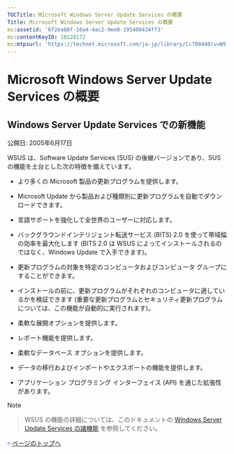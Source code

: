```yaml
---
TOCTitle: Microsoft Windows Server Update Services の概要
Title: Microsoft Windows Server Update Services の概要
ms:assetid: '6f2ea88f-16a4-4ac2-9ee0-195400434ff3'
ms:contentKeyID: 18128172
ms:mtpsurl: 'https://technet.microsoft.com/ja-jp/library/Cc708440(v=WS.10)'
---
```


Microsoft Windows Server Update Services の概要
===============================================

Windows Server Update Services での新機能
-----------------------------------------

公開日: 2005年6月17日

WSUS は、Software Update Services (SUS) の後継バージョンであり、SUS の機能を土台とした次の特徴を備えています。

-   より多くの Microsoft 製品の更新プログラムを提供します。

-   Microsoft Update から製品および種類別に更新プログラムを自動でダウンロードできます。

-   言語サポートを強化して全世界のユーザーに対応します。

-   バックグラウンドインテリジェント転送サービス (BITS) 2.0 を使って帯域幅の効率を最大化します (BITS 2.0 は WSUS によってインストールされるのではなく、Windows Update で入手できます)。

-   更新プログラムの対象を特定のコンピュータおよびコンピュータ グループにすることができます。

-   インストールの前に、更新プログラムがそれぞれのコンピュータに適しているかを検証できます (重要な更新プログラムとセキュリティ更新プログラムについては、この機能が自動的に実行されます)。

-   柔軟な展開オプションを提供します。

-   レポート機能を提供します。

-   柔軟なデータベース オプションを提供します。

-   データの移行およびインポートやエクスポートの機能を提供します。

-   アプリケーション プログラミング インターフェイス (API) を通じた拡張性があります。

> [!NOTE]

> WSUS の機能の詳細については、このドキュメントの [Windows Server Update Services の諸機能](http://www.microsoft.com/japan/technet/prodtechnol/windowsserver2003/library/wsus/wsusoverviewtc/001d0ed9-6484-48db-b92d-d1c48dbb4efd.mspx) を参照してください。

![](images/Cc708440.arrow_px_up(ja-jp,WS.10).gif) [ページのトップへ](#ctl00_rs1_eb1_panel1)
